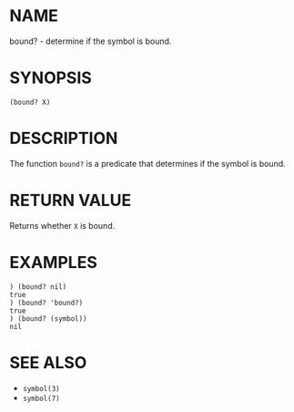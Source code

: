 # NAME
bound? - determine if the symbol is bound.

# SYNOPSIS

    (bound? X)

# DESCRIPTION
The function `bound?` is a predicate that determines if the symbol is bound.

# RETURN VALUE
Returns whether `X` is bound.

# EXAMPLES

    ) (bound? nil)
    true
    ) (bound? 'bound?)
    true
    ) (bound? (symbol))
    nil

# SEE ALSO
- `symbol(3)`
- `symbol(7)`
